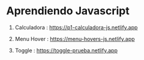 # Aprendiendo Javascript 

1. Calculadora : 
https://p1-calculadora-js.netlify.app

2. Menu Hover : 
https://menu-hovers-js.netlify.app

3. Toggle :
https://toggle-prueba.netlify.app
